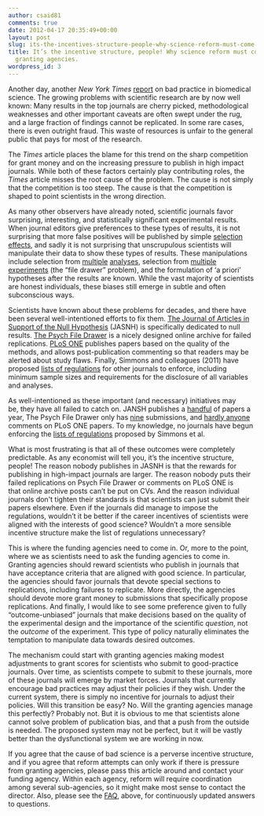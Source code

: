```yaml
---
author: csaid81
comments: true
date: 2012-04-17 20:35:49+00:00
layout: post
slug: its-the-incentives-structure-people-why-science-reform-must-come-from-the-granting-agencies
title: It’s the incentive structure, people! Why science reform must come from the
  granting agencies.
wordpress_id: 3
---
```


Another day, another _New York Times_ [report](http://www.nytimes.com/2012/04/17/science/rise-in-scientific-journal-retractions-prompts-calls-for-reform.html?pagewanted=1&_r=2) on bad practice in biomedical science. The growing problems with scientific research are by now well known: Many results in the top journals are cherry picked, methodological weaknesses and other important caveats are often swept under the rug, and a large fraction of findings cannot be replicated. In some rare cases, there is even outright fraud. This waste of resources is unfair to the general public that pays for most of the research.

The _Times_ article places the blame for this trend on the sharp competition for grant money and on the increasing pressure to publish in high impact journals. While both of these factors certainly play contributing roles, the _Times_ article misses the root cause of the problem. The cause is not simply that the competition is too steep. The cause is that the competition is shaped to point scientists in the wrong direction.

As many other observers have already noted, scientific journals favor surprising, interesting, and statistically significant experimental results. When journal editors give preferences to these types of results, it is not surprising that more false positives will be published by simple [selection effects](http://www.plosmedicine.org/article/info:doi/10.1371/journal.pmed.0020124), and sadly it is not surprising that unscrupulous scientists will manipulate their data to show these types of results. These manipulations include selection from [multiple](http://www.ncbi.nlm.nih.gov/pubmed/3661589) [analyses](http://people.psych.cornell.edu/~jec7/pcd%20pubs/simmonsetal11.pdf), selection from [multiple experiments](http://www.talyarkoni.org/blog/tag/file-drawer-problem/) (the “file drawer” problem), and the formulation of ‘a priori’ hypotheses after the results are known. While the vast majority of scientists are honest individuals, these biases still emerge in subtle and often subconscious ways.

Scientists have known about these problems for decades, and there have been several well-intentioned efforts to fix them. [The Journal of Articles in Support of the Null Hypothesis](http://www.jasnh.com/) (JASNH) is specifically dedicated to null results. [The Psych File Drawer](http://psychfiledrawer.org/) is a nicely designed online archive for failed replications. [PLoS ONE](http://www.plosone.org) publishes papers based on the quality of the methods, and allows post-publication commenting so that readers may be alerted about study flaws. Finally, Simmons and colleagues (2011) have proposed [lists of regulations](http://people.psych.cornell.edu/~jec7/pcd%20pubs/simmonsetal11.pdf) for other journals to enforce, including minimum sample sizes and requirements for the disclosure of all variables and analyses.

As well-intentioned as these important (and necessary) initiatives may be, they have all failed to catch on. JANSH publishes a [handful](http://www.jasnh.com/) of papers a year, The Psych File Drawer only has [nine](http://psychfiledrawer.org/view_article_list.php) submissions, and [hardly anyone](http://www.plosone.org/article/browse.action?field=date&day=1) comments on PLoS ONE papers. To my knowledge, no journals have begun enforcing the [lists of regulations](http://people.psych.cornell.edu/~jec7/pcd%20pubs/simmonsetal11.pdf) proposed by Simmons et al.

What is most frustrating is that all of these outcomes were completely predictable. As any economist will tell you, it’s the incentive structure, people! The reason nobody publishes in JASNH is that the rewards for publishing in high-impact journals are larger. The reason nobody puts their failed replications on Psych File Drawer or comments on PLoS ONE is that online archive posts can’t be put on CVs. And the reason individual journals don't tighten their standards is that scientists can just submit their papers elsewhere. Even if the journals did manage to impose the regulations, wouldn’t it be better if the career incentives of scientists were aligned with the interests of good science? Wouldn’t a more sensible incentive structure make the list of regulations unnecessary?

This is where the funding agencies need to come in. Or, more to the point, where we as scientists need to ask the funding agencies to come in. Granting agencies should reward scientists who publish in journals that have acceptance criteria that are aligned with good science. In particular, the agencies should favor journals that devote special sections to replications, including failures to replicate. More directly, the agencies should devote more grant money to submissions that specifically propose replications. And finally, I would like to see some preference given to fully “outcome-unbiased” journals that make decisions based on the quality of the experimental design and the importance of the scientific _question_, not the _outcome_ of the experiment. This type of policy naturally eliminates the temptation to manipulate data towards desired outcomes.

The mechanism could start with granting agencies making modest adjustments to grant scores for scientists who submit to good-practice journals. Over time, as scientists compete to submit to these journals, more of these journals will emerge by market forces. Journals that currently encourage bad practices may adjust their policies if they wish. Under the current system, there is simply no incentive for journals to adjust their policies. Will this transition be easy? No. Will the granting agencies manage this perfectly? Probably not. But it is obvious to me that scientists alone cannot solve problem of publication bias, and that a push from the outside is needed. The proposed system may not be perfect, but it will be vastly better than the dysfunctional system we are working in now.

If you agree that the cause of bad science is a perverse incentive structure, and if you agree that reform attempts can only work if there is pressure from granting agencies, please pass this article around and contact your funding agency. Within each agency, reform will require coordination among several sub-agencies, so it might make most sense to contact the director. Also, please see the [FAQ](http://filedrawer.wordpress.com/2012/04/18/faq/), above, for continuously updated answers to questions.
